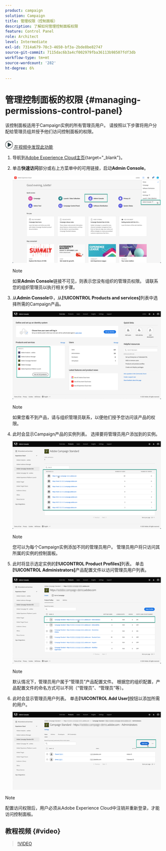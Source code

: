 ```yaml
---
product: campaign
solution: Campaign
title: 管理权限（控制面板）
description: 了解如何管理控制面板权限
feature: Control Panel
role: Architect
level: Intermediate
exl-id: 7314a679-78c3-4650-bf3a-2bde8be82747
source-git-commit: 7115dac6b3a4cf002979fba36113b98507fdf3db
workflow-type: tm+mt
source-wordcount: '282'
ht-degree: 6%

---
```


# 管理控制面板的权限 {#managing-permissions-control-panel}

该控制面板适用于Campaign实例的所有管理员用户。 请按照以下步骤将用户分配给管理员组并授予他们访问控制面板的权限。

![](assets/do-not-localize/how-to-video.png)[ 在视频中发现此功能](../../discover/using/managing-permissions.md#video)

1. 导航到[Adobe Experience Cloud主页](https://experiencecloud.adobe.com/){target=&quot;_blank&quot;}。

1. 单击&#x200B;**快速访问**&#x200B;部分或右上方菜单中的可用链接，启动&#x200B;**Admin Console**。

   ![](assets/do-not-localize/control_panel_admin-console.png)

   >[!NOTE]
   >
   >如果&#x200B;**Admin Console**&#x200B;链接不可见，则表示您没有组织的管理员权限。 请联系您的组织管理员以执行相关步骤。

1. 从&#x200B;**Admin Console**&#x200B;中，从&#x200B;**[!UICONTROL Products and services]**&#x200B;列表中选择所需的Campaign产品。

   ![](assets/do-not-localize/control_panel_product-list.png)

   >[!NOTE]
   >
   >如果您看不到产品，请与组织管理员联系，以便他们授予您访问该产品的权限。

1. 此时会显示Campaign产品的实例列表。 选择要将管理员用户添加到的实例。

   ![](assets/do-not-localize/control_panel_add_user_4.png)

   >[!NOTE]
   >
   >您可以为每个Campaign实例添加不同的管理员用户。 管理员用户将只访问其所属的实例的控制面板。

1. 此时将显示选定实例的&#x200B;**[!UICONTROL Product Profiles]**&#x200B;列表。 单击&#x200B;**[!UICONTROL Administrators]**&#x200B;产品配置文件以访问管理员用户列表。

   ![](assets/do-not-localize/control_panel_add_user_5.png)

   >[!NOTE]
   >
   >默认情况下，管理员用户属于“管理员”产品配置文件。 根据您的组织配置，产品配置文件的命名方式可以不同（“管理员”、“管理员”等）。

1. 此时会显示管理员用户列表。 单击&#x200B;**[!UICONTROL Add User]**&#x200B;按钮以添加所需的用户。

   ![](assets/do-not-localize/control_panel_add_user_6.png)

>[!NOTE]
>
>配置访问权限后，用户必须从Adobe Experience Cloud中注销并重新登录，才能访问控制面板。

## 教程视频 {#video}

>[!VIDEO](https://video.tv.adobe.com/v/27147?quality=12)
